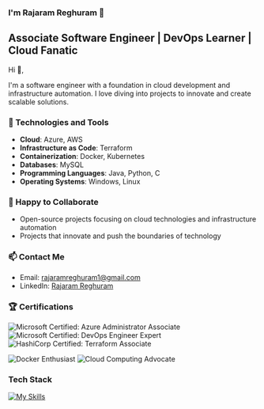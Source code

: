 ### I'm Rajaram Reghuram 👋

## Associate Software Engineer | DevOps Learner | Cloud Fanatic

Hi 👋,

I'm a software engineer with a foundation in cloud development and infrastructure automation. I love diving into projects to innovate and create scalable solutions. 

### 🔧 Technologies and Tools

- **Cloud**: Azure, AWS
- **Infrastructure as Code**: Terraform
- **Containerization**: Docker, Kubernetes
- **Databases**: MySQL
- **Programming Languages**: Java, Python, C
- **Operating Systems**: Windows, Linux

### 👯 Happy to Collaborate 

- Open-source projects focusing on cloud technologies and infrastructure automation
- Projects that innovate and push the boundaries of technology

### 📫 Contact Me

- Email: rajaramreghuram1@gmail.com
- LinkedIn: [Rajaram Reghuram](https://www.linkedin.com/in/rajaram-reghuram/)

### 🏆 Certifications


![Microsoft Certified: Azure Administrator Associate](https://img.shields.io/badge/Microsoft%20Certified-Azure%20Administrator%20Associate-0089D6?style=for-the-badge)
![Microsoft Certified: DevOps Engineer Expert](https://img.shields.io/badge/Microsoft%20Certified-DevOps%20Engineer%20Expert-0089D6?style=for-the-badge)
![HashiCorp Certified: Terraform Associate](https://img.shields.io/badge/HashiCorp%20Certified-Terraform%20Associate-623CE4?style=for-the-badge)

![Docker Enthusiast](https://img.shields.io/badge/Docker-Enthusiast-2496ED?style=for-the-badge)
![Cloud Computing Advocate](https://img.shields.io/badge/Cloud%20Computing-Advocate-0089D6?style=for-the-badge)

### Tech Stack
[![My Skills](https://skillicons.dev/icons?i=azure,aws,terraform,kubernetes,docker,java,py,mysql,c)](https://skillicons.dev)
